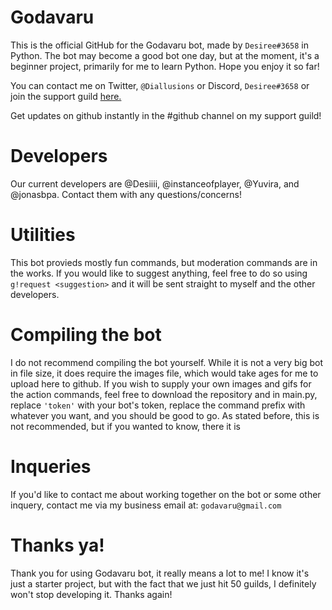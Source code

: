 # Godavaru
This is the official GitHub for the Godavaru bot, made by `Desiree#3658` in Python.
The bot may become a good bot one day, but at the moment, it's a beginner project, primarily for me to learn Python. Hope you enjoy it so far!

You can contact me on Twitter, `@Diallusions` or Discord, `Desiree#3658` or join the support guild [here.]( https://discord.gg/ewvvKHM) 

Get updates on github instantly in the #github channel on my support guild!

# Developers
Our current developers are @Desiiii, @instanceofplayer, @Yuvira, and @jonasbpa. Contact them with any questions/concerns!

# Utilities
This bot provieds mostly fun commands, but moderation commands are in the works. If you would like to suggest anything, feel free to do so using `g!request <suggestion>` and it will be sent straight to myself and the other developers.

# Compiling the bot
I do not recommend compiling the bot yourself. While it is not a very big bot in file size, it does require the images file, which would take ages for me to upload here to github. If you wish to supply your own images and gifs for the action commands, feel free to download the repository and in main.py, replace `'token'` with your bot's token, replace the command prefix with whatever you want, and you should be good to go. As stated before, this is not recommended, but if you wanted to know, there it is

# Inqueries
If you'd like to contact me about working together on the bot or some other inquery, contact me via my business email at: `godavaru@gmail.com`

# Thanks ya!
Thank you for using Godavaru bot, it really means a lot to me! I know it's just a starter project, but with the fact that we just hit 50 guilds, I definitely won't stop developing it. Thanks again!
